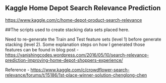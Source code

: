 ## Kaggle Home Depot Search Relevance Prediction

https://www.kaggle.com/c/home-depot-product-search-relevance

##The scripts used to create stacking data sets placed here. 

Need to re-generate the Train and Test feature sets (level 1) before generate stacking (level 2). Some explanation steps on how I generated those features can be found in blog post - https://vanishingcodes.wordpress.com/2016/05/10/search-relevance-prediction-improving-home-depot-shoppers-experience/

Reference - https://www.kaggle.com/c/crowdflower-search-relevance/forums/t/15186/1st-place-winner-solution-chenglong-chen

